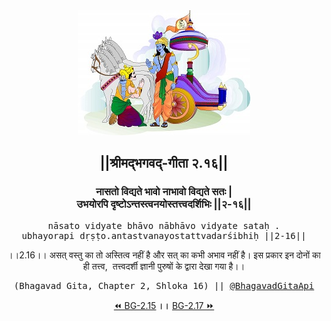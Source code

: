 <center><img src="../../asset/BG.png" alt="#API #bhagavadgitaapi #slok #nodejs #js #api #gitaapi #krishna #hinduism #vedic #ISKCON #shreemadbhagavadgita #technology"/>
<h2>||श्रीमद्‍भगवद्‍-गीता २.१६||</h2>
<h3>नासतो विद्यते भावो नाभावो विद्यते सतः |<br/>उभयोरपि दृष्टोऽन्तस्त्वनयोस्तत्त्वदर्शिभिः ||२-१६||</h3>
<pre>nāsato vidyate bhāvo nābhāvo vidyate sataḥ .<br/>ubhayorapi dṛṣṭo.antastvanayostattvadarśibhiḥ ||2-16||</pre>
<p>।।2.16।। असत् वस्तु का तो अस्तित्व नहीं है और सत् का कभी अभाव नहीं है। इस प्रकार इन दोनों का ही तत्त्व,  तत्त्वदर्शी ज्ञानी पुरुषों के द्वारा देखा गया है।।</p>
<pre>(Bhagavad Gita, Chapter 2, Shloka 16) || <a href="https://twitter.com/bhagavadgitaapi">@BhagavadGitaApi</a></pre><a href="../../2/15">⏪  BG-2.15</a><b>        ।।        </b><a href="../../2/17">BG-2.17  ⏩</a></center>